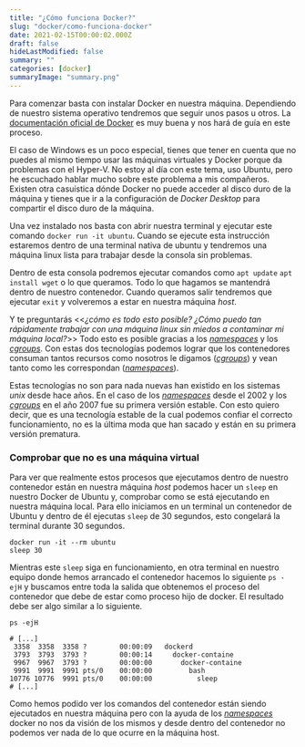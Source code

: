 ```yaml
---
title: "¿Cómo funciona Docker?"
slug: "docker/como-funciona-docker"
date: 2021-02-15T00:00:02.000Z
draft: false
hideLastModified: false
summary: ""
categories: [docker]
summaryImage: "summary.png"
---
```


Para comenzar basta con instalar Docker en nuestra máquina. Dependiendo de nuestro sistema operativo tendremos que seguir unos pasos u otros. La [documentación oficial de Docker](https://docs.docker.com/install/#supported-platforms) es muy buena y nos hará de guía en este proceso.

El caso de Windows es un poco especial, tienes que tener en cuenta que no puedes al mismo tiempo usar las máquinas virtuales y Docker porque da problemas con el Hyper-V. No estoy al día con este tema, uso Ubuntu, pero he escuchado hablar mucho sobre este problema a mis compañeros. Existen otra casuística dónde Docker no puede acceder al disco duro de la máquina y tienes que ir a la configuración de *Docker Desktop* para compartir el disco duro de la máquina.

Una vez instalado nos basta con abrir nuestra terminal y ejecutar este comando `docker run -it ubuntu`. Cuando se ejecute esta instrucción estaremos dentro de una terminal nativa de ubuntu y tendremos una máquina linux lista para trabajar desde la consola sin problemas.

Dentro de esta consola podremos ejecutar comandos como `apt update` `apt install wget` o lo que queramos. Todo lo que hagamos se mantendrá dentro de nuestro contenedor. Cuando queramos salir tendremos que ejecutar `exit` y volveremos a estar en nuestra máquina *host*.

Y te preguntarás <<*¿cómo es todo esto posible? ¿Cómo puedo tan rápidamente trabajar con una máquina linux sin miedos a contaminar mi máquina local?*>> Todo esto es posible gracias a los *[namespaces](https://en.wikipedia.org/wiki/Linux_namespaces)* y los *[cgroups](https://en.wikipedia.org/wiki/Cgroups)*. Con estas dos tecnologías podemos lograr que los contenedores consuman tantos recursos como nosotros le digamos (*[cgroups](https://en.wikipedia.org/wiki/Cgroups)*) y vean tanto como les correspondan (*[namespaces](https://en.wikipedia.org/wiki/Linux_namespaces)*).

Estas tecnologías no son para nada nuevas han existido en los sistemas *unix* desde hace años. En el caso de los *[namespaces](https://en.wikipedia.org/wiki/Linux_namespaces)* desde el 2002 y los *[cgroups](https://en.wikipedia.org/wiki/Cgroups)* en el año 2007 fue su primera versión estable. Con esto quiero decir, que es una tecnología estable de la cual podemos confiar el correcto funcionamiento, no es la última moda que han sacado y están en su primera versión prematura.

### Comprobar que no es una máquina virtual

Para ver que realmente estos procesos que ejecutamos dentro de nuestro contenedor están en nuestra máquina *host* podemos hacer un `sleep` en nuestro Docker de Ubuntu y, comprobar como se está ejecutando en nuestra máquina local. Para ello iniciamos en un terminal un contenedor de Ubuntu y dentro de él ejecutas `sleep` de 30 segundos, esto congelará la terminal durante 30 segundos.

```
docker run -it --rm ubuntu
sleep 30

```

Mientras este `sleep` siga en funcionamiento, en otra terminal en nuestro equipo donde hemos arrancado el contenedor hacemos lo siguiente `ps -ejH` y buscamos entre toda la salida que obtenemos el proceso del contenedor que debe de estar como proceso hijo de docker. El resultado debe ser algo similar a lo siguiente.

```
ps -ejH

# [...]
 3358  3358  3358 ?        00:00:09   dockerd
 3793  3793  3793 ?        00:00:14     docker-containe
 9967  9967  3793 ?        00:00:00       docker-containe
 9991  9991  9991 pts/0    00:00:00         bash
10776 10776  9991 pts/0    00:00:00           sleep
# [...]

```

Como hemos podido ver los comandos del contenedor están siendo ejecutados en nuestra máquina pero con la ayuda de los *[namespaces](https://en.wikipedia.org/wiki/Linux_namespaces)* docker no nos da visión de los mismos y desde dentro del contenedor no podemos ver nada de lo que ocurre en la máquina host.
